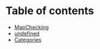 # Table of contents

* [MapChecking](README.md)
* [undefined](<README (1).md>)
* [Categories](categories.md)

